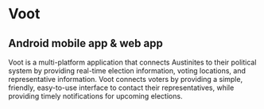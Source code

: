 # Voot
## Android mobile app & web app

Voot is a multi-platform application that connects Austinites to their political system by providing real-time election information, voting locations, and representative information. Voot connects voters by providing a simple, friendly, easy-to-use interface to contact their representatives, while providing timely notifications for upcoming elections.